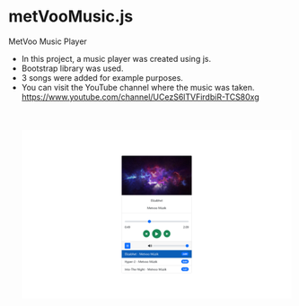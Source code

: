 # metVooMusic.js
MetVoo Music Player<br>
- In this project, a music player was created using js.<br>
- Bootstrap library was used.<br>
- 3 songs were added for example purposes.<br>
- You can visit the YouTube channel where the music was taken. https://www.youtube.com/channel/UCezS6lTVFirdbiR-TCS80xg<br>
<br><br><br>
![alt text](https://github.com/ahmetmetinarslan/metVooMusic.js/blob/main/metVoo.js/img/screen.png?raw=true)
<br><br>


